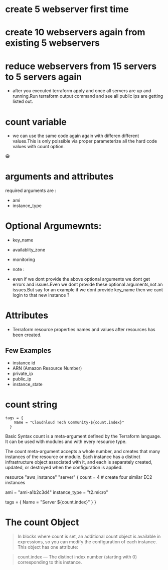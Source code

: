 # create 5 webserver first time
# create 10 webservers again from existing 5 webservers
# reduce webservers from 15 servers to 5 servers again

- after you  executed terraform apply and once all servers are up and running.Run terraform output command and see all public ips are getting listed out.


# count variable

- we can use the same code again again with differen different values.This is only poissible via proper parameterize all the hard code values with count option.

😀


# arguments and attributes

required arguments are :

- ami
- instance_type


#  **Optional Argumewnts:**

- key_name
- availablity_zone
- monitoring

- note :
- even if we dont provide the above optional arguments we dont get errors and issues.Even we dont provide these optional arguments,not an issues.But say for an example if we dont provide key_name then we cant login to that new instance ?

# Attributes

- Terraform resource properties names and values after resources has been created.

## Few Examples

- instance id
- ARN (Amazon Resource Number)
- private_ip
- public_ip
- instance_state

# count string

```
tags = {
    Name = "Cloudnloud Tech Community-${count.index}"
  }
```

Basic Syntax
count is a meta-argument defined by the Terraform language. It can be used with modules and with every resource type.

The count meta-argument accepts a whole number, and creates that many instances of the resource or module. Each instance has a distinct infrastructure object associated with it, and each is separately created, updated, or destroyed when the configuration is applied.

resource "aws_instance" "server" {
  count = 4 # create four similar EC2 instances

  ami           = "ami-a1b2c3d4"
  instance_type = "t2.micro"

  tags = {
    Name = "Server ${count.index}"
  }
}

# The count Object
> In blocks where count is set, an additional count object is available in expressions, so you can modify the configuration of each instance. This object has one attribute:

> count.index — The distinct index number (starting with 0) corresponding to this instance.





